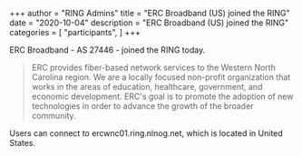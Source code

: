 +++
author = "RING Admins"
title = "ERC Broadband (US) joined the RING"
date = "2020-10-04"
description = "ERC Broadband (US) joined the RING"
categories = [
    "participants",
]
+++

ERC Broadband - AS 27446 - joined the RING today.

> ERC provides fiber-based network services to the Western North Carolina region. We are a locally focused non-profit organization that works in the areas of education, healthcare, government, and economic development. ERC's goal is to promote the adoption of new technologies in order to advance the growth of the broader community.

Users can connect to ercwnc01.ring.nlnog.net, which is located in United States.
